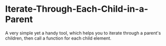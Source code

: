 # Iterate-Through-Each-Child-in-a-Parent
A very simple yet a handy tool, which helps you to iterate through a parent's children, then call a function for each child element.
